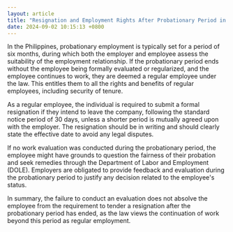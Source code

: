 ```yaml
---
layout: article
title: "Resignation and Employment Rights After Probationary Period in the Philippines"
date: 2024-09-02 10:15:13 +0800
---
```


<p>In the Philippines, probationary employment is typically set for a period of six months, during which both the employer and employee assess the suitability of the employment relationship. If the probationary period ends without the employee being formally evaluated or regularized, and the employee continues to work, they are deemed a regular employee under the law. This entitles them to all the rights and benefits of regular employees, including security of tenure.</p><p>As a regular employee, the individual is required to submit a formal resignation if they intend to leave the company, following the standard notice period of 30 days, unless a shorter period is mutually agreed upon with the employer. The resignation should be in writing and should clearly state the effective date to avoid any legal disputes.</p><p>If no work evaluation was conducted during the probationary period, the employee might have grounds to question the fairness of their probation and seek remedies through the Department of Labor and Employment (DOLE). Employers are obligated to provide feedback and evaluation during the probationary period to justify any decision related to the employee's status.</p><p>In summary, the failure to conduct an evaluation does not absolve the employee from the requirement to tender a resignation after the probationary period has ended, as the law views the continuation of work beyond this period as regular employment.</p>